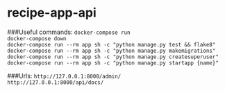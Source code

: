 # recipe-app-api

###Useful commands:
`docker-compose run` <br />
`docker-compose down` <br />
`docker-compose run --rm app sh -c "python manage.py test && flake8"` <br />
`docker-compose run --rm app sh -c "python manage.py makemigrations"` <br />
`docker-compose run --rm app sh -c "python manage.py createsuperuser"` <br />
`docker-compose run --rm app sh -c "python manage.py startapp {name}"` <br />


###Urls:
`http://127.0.0.1:8000/admin/` <br />
`http://127.0.0.1:8000/api/docs/` <br />
